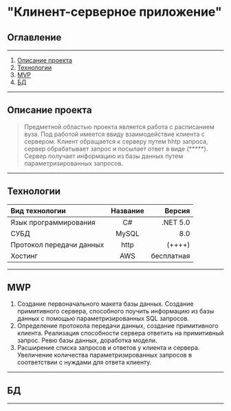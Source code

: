 # "Клинент-серверное приложение"

## Оглавление
---
1. [Описание проекта](#tok1)
2. [Технологии](#tok2)
3. [MVP](#tok3)  
4. [БД](#tok4)

---




<a id ="tok1"> Описание проекта  </a>
---

>Предметной областью проекта является работа с расписанием вуза.
Под работой имеется ввиду взаимодействие клиента с сервером. Клиент обращается к серверу путем hhtp запроса, сервер обрабатывает запрос и посылает ответ в виде (*****).  Сервер получает информацию из базы данных путем параметризированных запросов.

---
<a id ="tok2"> Технологии  </a>
---
Вид технологии | Название | Версия
:----|:------:|-----:
Язык программирования | C\#| .NET 5.0
СУБД|MySQL|8.0
Протокол передачи данных |http|(++++)
Хостинг |AWS| бесплатная 
---

<a id ="tok3"> MWP  </a>
---


1. Создание первоначального макета базы данных. Создание примитивного сервера, способного поучить информацию из базы данных с помощью параметризированных SQL запросов.
2. Определение протокола передачи данных, создание примитивного клиента. Реализация способности сервера ответить на примитивный запрос. Ревю базы данных, доработка модели.
3. Расширение списка запросов и ответов у клиента и сервера. Увеличение количества параметризированных запросов в соответствии с нуждами для ответа клиенту.



---
<a id ="tok4"> БД  </a>
---
---

